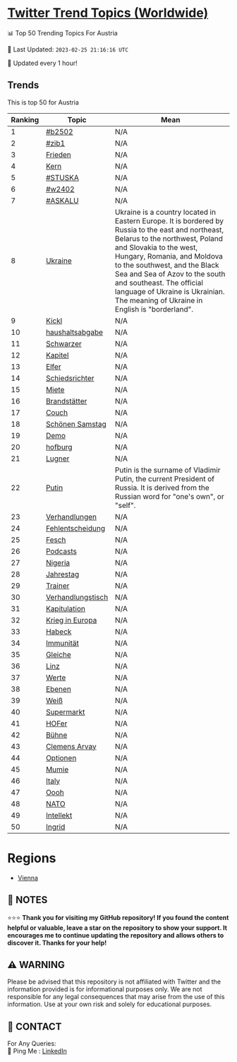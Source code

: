 [Twitter Trend Topics (Worldwide)](https://github.com/ErcinDedeoglu/Twitter-Trend-Topics)
==========


📊 Top 50 Trending Topics For Austria

📆 Last Updated: `2023-02-25 21:16:16 UTC`

🔧 Updated every 1 hour!


## Trends

This is top 50 for Austria

| Ranking | Topic | Mean |
| ------- | ------------ | ------------ |
| 1 | [#b2502](http://twitter.com/search?q=%23b2502) | N/A |
| 2 | [#zib1](http://twitter.com/search?q=%23zib1) | N/A |
| 3 | [Frieden](http://twitter.com/search?q=Frieden) | N/A |
| 4 | [Kern](http://twitter.com/search?q=Kern) | N/A |
| 5 | [#STUSKA](http://twitter.com/search?q=%23STUSKA) | N/A |
| 6 | [#w2402](http://twitter.com/search?q=%23w2402) | N/A |
| 7 | [#ASKALU](http://twitter.com/search?q=%23ASKALU) | N/A |
| 8 | [Ukraine](http://twitter.com/search?q=Ukraine) | Ukraine is a country located in Eastern Europe. It is bordered by Russia to the east and northeast, Belarus to the northwest, Poland and Slovakia to the west, Hungary, Romania, and Moldova to the southwest, and the Black Sea and Sea of Azov to the south and southeast. The official language of Ukraine is Ukrainian. The meaning of Ukraine in English is "borderland". |
| 9 | [Kickl](http://twitter.com/search?q=Kickl) | N/A |
| 10 | [haushaltsabgabe](http://twitter.com/search?q=haushaltsabgabe) | N/A |
| 11 | [Schwarzer](http://twitter.com/search?q=Schwarzer) | N/A |
| 12 | [Kapitel](http://twitter.com/search?q=Kapitel) | N/A |
| 13 | [Elfer](http://twitter.com/search?q=Elfer) | N/A |
| 14 | [Schiedsrichter](http://twitter.com/search?q=Schiedsrichter) | N/A |
| 15 | [Miete](http://twitter.com/search?q=Miete) | N/A |
| 16 | [Brandstätter](http://twitter.com/search?q=Brandst%c3%a4tter) | N/A |
| 17 | [Couch](http://twitter.com/search?q=Couch) | N/A |
| 18 | [Schönen Samstag](http://twitter.com/search?q=Sch%c3%b6nen+Samstag) | N/A |
| 19 | [Demo](http://twitter.com/search?q=Demo) | N/A |
| 20 | [hofburg](http://twitter.com/search?q=hofburg) | N/A |
| 21 | [Lugner](http://twitter.com/search?q=Lugner) | N/A |
| 22 | [Putin](http://twitter.com/search?q=Putin) | Putin is the surname of Vladimir Putin, the current President of Russia. It is derived from the Russian word for "one's own", or "self". |
| 23 | [Verhandlungen](http://twitter.com/search?q=Verhandlungen) | N/A |
| 24 | [Fehlentscheidung](http://twitter.com/search?q=Fehlentscheidung) | N/A |
| 25 | [Fesch](http://twitter.com/search?q=Fesch) | N/A |
| 26 | [Podcasts](http://twitter.com/search?q=Podcasts) | N/A |
| 27 | [Nigeria](http://twitter.com/search?q=Nigeria) | N/A |
| 28 | [Jahrestag](http://twitter.com/search?q=Jahrestag) | N/A |
| 29 | [Trainer](http://twitter.com/search?q=Trainer) | N/A |
| 30 | [Verhandlungstisch](http://twitter.com/search?q=Verhandlungstisch) | N/A |
| 31 | [Kapitulation](http://twitter.com/search?q=Kapitulation) | N/A |
| 32 | [Krieg in Europa](http://twitter.com/search?q=Krieg+in+Europa) | N/A |
| 33 | [Habeck](http://twitter.com/search?q=Habeck) | N/A |
| 34 | [Immunität](http://twitter.com/search?q=Immunit%c3%a4t) | N/A |
| 35 | [Gleiche](http://twitter.com/search?q=Gleiche) | N/A |
| 36 | [Linz](http://twitter.com/search?q=Linz) | N/A |
| 37 | [Werte](http://twitter.com/search?q=Werte) | N/A |
| 38 | [Ebenen](http://twitter.com/search?q=Ebenen) | N/A |
| 39 | [Weiß](http://twitter.com/search?q=Wei%c3%9f) | N/A |
| 40 | [Supermarkt](http://twitter.com/search?q=Supermarkt) | N/A |
| 41 | [HOFer](http://twitter.com/search?q=HOFer) | N/A |
| 42 | [Bühne](http://twitter.com/search?q=B%c3%bchne) | N/A |
| 43 | [Clemens Arvay](http://twitter.com/search?q=Clemens+Arvay) | N/A |
| 44 | [Optionen](http://twitter.com/search?q=Optionen) | N/A |
| 45 | [Mumie](http://twitter.com/search?q=Mumie) | N/A |
| 46 | [Italy](http://twitter.com/search?q=Italy) | N/A |
| 47 | [Oooh](http://twitter.com/search?q=Oooh) | N/A |
| 48 | [NATO](http://twitter.com/search?q=NATO) | N/A |
| 49 | [Intellekt](http://twitter.com/search?q=Intellekt) | N/A |
| 50 | [Ingrid](http://twitter.com/search?q=Ingrid) | N/A |



# Regions

* [Vienna](</Austria/Vienna.md>)



## 📝 NOTES

⭐⭐⭐ **Thank you for visiting my GitHub repository! If you found the content helpful or valuable, leave a star on the repository to show your support. It encourages me to continue updating the repository and allows others to discover it. Thanks for your help!**


## ⚠️ WARNING

Please be advised that this repository is not affiliated with Twitter and the information provided is for informational purposes only. We are not responsible for any legal consequences that may arise from the use of this information. Use at your own risk and solely for educational purposes.


## 📨 CONTACT

 For Any Queries:  
            🏓 Ping Me : [LinkedIn](https://www.linkedin.com/in/ercindedeoglu/)
